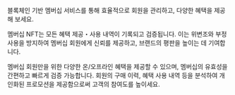 블록체인 기반 멤버십 서비스를 통해 효율적으로 회원을 관리하고, 다양한 혜택을 제공해 보세요.

멤버십 NFT는 모든 혜택 제공・사용 내역이 기록되고 검증됩니다. 이는 위변조와 부정 사용을 방지하여 멤버십 회원에게 신뢰를 제공하고, 브랜드의 평판을 높이는 데 기여합니다.

멤버십 회원만을 위한 다양한 온/오프라인 혜택을 제공할 수 있으며, 멤버십의 유효성을 간편하고 빠르게 검증 가능합니다. 회원의 구매 이력, 혜택 사용 내역 등을 분석하여 개인화된 프로모션을 제공함으로써 고객의 참여도를 높이세요.
